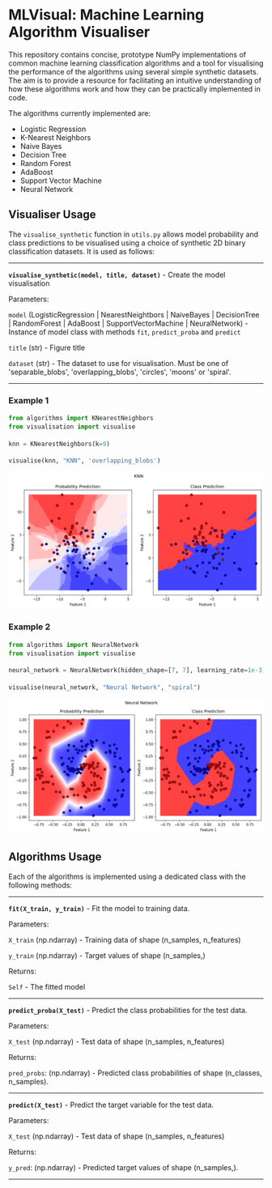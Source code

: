 # MLVisual: Machine Learning Algorithm Visualiser

This repository contains concise, prototype NumPy implementations of common machine learning classification algorithms and a tool for visualising the performance of the algorithms using several simple synthetic datasets. The aim is to provide a resource for facilitating an intuitive understanding of how these algorithms work and how they can be practically implemented in code.

The algorithms currently implemented are:
* Logistic Regression
* K-Nearest Neighbors
* Naive Bayes
* Decision Tree
* Random Forest
* AdaBoost
* Support Vector Machine
* Neural Network

## Visualiser Usage

The `visualise_synthetic` function in `utils.py` allows model probability and class predictions to be visualised using a choice of synthetic 2D binary classification datasets. It is used as follows:

----

**`visualise_synthetic(model, title, dataset)`** - Create the model visualisation

Parameters:

`model` (LogisticRegression | NearestNeightbors | NaiveBayes | DecisionTree | RandomForest | AdaBoost | SupportVectorMachine | NeuralNetwork)
    - Instance of model class with methods `fit`, `predict_proba` and `predict`

`title` (str)
    - Figure title

`dataset` (str)
    - The dataset to use for visualisation. Must be one of 'separable_blobs', 'overlapping_blobs', 'circles', 'moons' or 'spiral'.

----

### Example 1

```python
from algorithms import KNearestNeighbors
from visualisation import visualise

knn = KNearestNeighbors(k=9)

visualise(knn, "KNN", 'overlapping_blobs')
```
<img src="static/knn_example.png"/>

### Example 2

```python
from algorithms import NeuralNetwork
from visualisation import visualise

neural_network = NeuralNetwork(hidden_shape=[7, 7], learning_rate=1e-3, epochs=100000)

visualise(neural_network, "Neural Network", "spiral")
```
<img src="static/neural_network_example.png"/>

## Algorithms Usage

Each of the algorithms is implemented using a dedicated class with the following methods:

----

**`fit(X_train, y_train)`** - Fit the model to training data.

Parameters:

`X_train` (np.ndarray)
    - Training data of shape (n_samples, n_features)

`y_train` (np.ndarray)
    - Target values of shape (n_samples,)

Returns:

`Self`
    - The fitted model

----

**`predict_proba(X_test)`** - Predict the class probabilities for the test data.

Parameters:

`X_test` (np.ndarray)
    - Test data of shape (n_samples, n_features)

Returns:

`pred_probs`: (np.ndarray)
    - Predicted class probabilities of shape (n_classes, n_samples).

----

**`predict(X_test)`** - Predict the target variable for the test data.

Parameters:

`X_test` (np.ndarray)
    - Test data of shape (n_samples, n_features)

Returns:

`y_pred`: (np.ndarray)
    - Predicted target values of shape (n_samples,).

----
